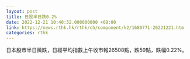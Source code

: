 ```yaml
---
layout: post
title: 日股半日跌0.2%
date: 2022-12-21 10:40:52.000000000 +08:00
link: https://news.rthk.hk/rthk/ch/component/k2/1680771-20221221.htm
categories: rthk
---
```


日本股市半日微跌，日經平均指數上午收市報26508點，跌59點，跌幅0.22%。
